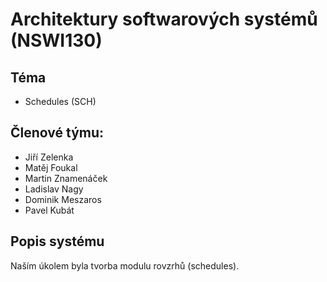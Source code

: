 # Architektury softwarových systémů (NSWI130)

## Téma

- Schedules (SCH)

## Členové týmu:

- Jiří Zelenka
- Matěj Foukal
- Martin Znamenáček
- Ladislav Nagy
- Dominik Meszaros
- Pavel Kubát

## Popis systému

Naším úkolem byla tvorba modulu rovzrhů (schedules). 
